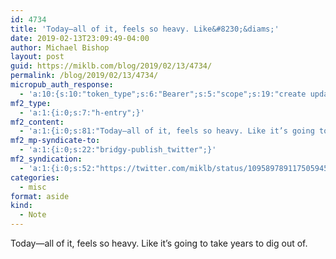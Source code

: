 ```yaml
---
id: 4734
title: 'Today—all of it, feels so heavy. Like&#8230;&diams;'
date: 2019-02-13T23:09:49-04:00
author: Michael Bishop
layout: post
guid: https://miklb.com/blog/2019/02/13/4734/
permalink: /blog/2019/02/13/4734/
micropub_auth_response:
  - 'a:10:{s:10:"token_type";s:6:"Bearer";s:5:"scope";s:19:"create update media";s:2:"me";s:18:"https://miklb.com/";s:9:"issued_by";s:45:"https://miklb.com/wp-json/indieauth/1.0/token";s:9:"client_id";s:21:"https://quill.p3k.io/";s:11:"client_name";s:5:"Quill";s:11:"client_icon";s:46:"https://quill.p3k.io/images/quill-icon-196.png";s:9:"issued_at";i:1549993187;s:4:"user";i:1;s:13:"last_accessed";i:1550117389;}'
mf2_type:
  - 'a:1:{i:0;s:7:"h-entry";}'
mf2_content:
  - 'a:1:{i:0;s:81:"Today—all of it, feels so heavy. Like it’s going to take years to dig out of.";}'
mf2_mp-syndicate-to:
  - 'a:1:{i:0;s:22:"bridgy-publish_twitter";}'
mf2_syndication:
  - 'a:1:{i:0;s:52:"https://twitter.com/miklb/status/1095897891175059456";}'
categories:
  - misc
format: aside
kind:
  - Note
---
```

Today—all of it, feels so heavy. Like it’s going to take years to dig out of.